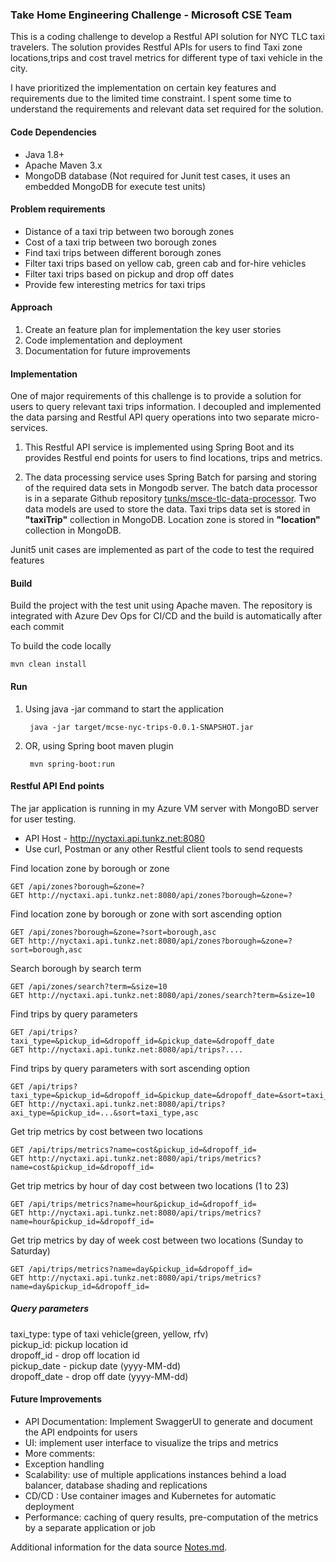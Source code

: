 ### Take Home Engineering Challenge - Microsoft CSE Team
This is a coding challenge to develop a Restful API solution for NYC TLC taxi travelers. The solution provides Restful APIs for users to find Taxi zone locations,trips and cost travel metrics for different type of taxi vehicle in the city. 

I have prioritized the implementation on certain key features and requirements due to the limited time constraint. I spent some time to understand the requirements and relevant data set required for the solution.
 
#### Code Dependencies
- Java 1.8+
- Apache Maven 3.x
- MongoDB database (Not required for Junit test cases, it uses an embedded MongoDB for execute test units)

#### Problem requirements
- Distance of a taxi trip between two borough zones
- Cost of a taxi trip between two borough zones
- Find taxi trips between different borough zones
- Filter taxi trips based on yellow cab, green cab and for-hire vehicles
- Filter taxi trips based on pickup and drop off dates
- Provide few interesting metrics for taxi trips
 
#### Approach
1. Create an feature plan for implementation the key user stories
2. Code implementation and deployment       
3. Documentation for future improvements 

#### Implementation
One of major requirements of this challenge is to provide a solution for users to query relevant taxi trips information. 
I decoupled and implemented the data parsing and Restful API query operations into two separate micro-services.  

1. This Restful API service is implemented using Spring Boot and its provides Restful end points for users to find locations, trips and metrics. 

2. The data processing service uses Spring Batch for parsing and storing of the required data sets in Mongodb server.
The batch data processor is in a separate Github repository [tunks/msce-tlc-data-processor](https://github.com/tunks/msce-tlc-data-processor).  Two data models are used to store the data. Taxi trips data set is stored in **"taxiTrip"** collection in MongoDB. Location zone is stored in **"location"** collection in MongoDB. <br/>

Junit5 unit cases are implemented as part of the code to test the required features

     
#### Build
Build the project with the test unit using Apache maven. The repository is integrated with Azure Dev Ops for CI/CD and the build is automatically after each commit

To build the code locally
	
	mvn clean install
 
#### Run
1. Using java -jar command to start the application
	
		java -jar target/mcse-nyc-trips-0.0.1-SNAPSHOT.jar 

2. OR, using Spring boot maven plugin
	
		mvn spring-boot:run

#### Restful API End points

The jar application is running in my Azure VM server with MongoBD server for user testing. 

 - API Host - http://nyctaxi.api.tunkz.net:8080  
 - Use curl, Postman or any other Restful client tools to send requests

Find location zone by borough or zone 
	
	GET /api/zones?borough=&zone=?
	GET http://nyctaxi.api.tunkz.net:8080/api/zones?borough=&zone=?

Find location zone by borough or zone  with sort ascending option

	GET /api/zones?borough=&zone=?sort=borough,asc 
	GET http://nyctaxi.api.tunkz.net:8080/api/zones?borough=&zone=?sort=borough,asc

Search borough by search term

	GET /api/zones/search?term=&size=10
	GET http://nyctaxi.api.tunkz.net:8080/api/zones/search?term=&size=10

Find trips by query parameters
	
	GET /api/trips?taxi_type=&pickup_id=&dropoff_id=&pickup_date=&dropoff_date 
	GET http://nyctaxi.api.tunkz.net:8080/api/trips?....

Find trips by query parameters with sort ascending option

	GET /api/trips?taxi_type=&pickup_id=&dropoff_id=&pickup_date=&dropoff_date=&sort=taxi_type,asc
	GET http://nyctaxi.api.tunkz.net:8080/api/trips?axi_type=&pickup_id=...&sort=taxi_type,asc

Get trip metrics by cost between two locations
		
	GET /api/trips/metrics?name=cost&pickup_id=&dropoff_id=
	GET http://nyctaxi.api.tunkz.net:8080/api/trips/metrics?name=cost&pickup_id=&dropoff_id=

Get trip metrics by hour of day cost between two locations (1 to 23)
		
	GET /api/trips/metrics?name=hour&pickup_id=&dropoff_id=
	GET http://nyctaxi.api.tunkz.net:8080/api/trips/metrics?name=hour&pickup_id=&dropoff_id=
	
Get trip metrics by day of week cost between two locations (Sunday to Saturday)
		
	GET /api/trips/metrics?name=day&pickup_id=&dropoff_id=
	GET http://nyctaxi.api.tunkz.net:8080/api/trips/metrics?name=day&pickup_id=&dropoff_id=
     
##### Query parameters
   taxi_type: type of taxi vehicle(green, yellow, rfv)<br />
   pickup_id: pickup location id<br />
   dropoff_id - drop off location id <br />
   pickup_date  - pickup date (yyyy-MM-dd) <br/>
   dropoff_date  - drop off date (yyyy-MM-dd)
  
#### Future Improvements
 - API Documentation: Implement SwaggerUI to generate and document the API endpoints for users
 - UI: implement user interface to visualize the trips and metrics
 - More comments:
 - Exception handling
 - Scalability: use of multiple applications instances behind a load balancer, database shading and replications
 - CD/CD : Use container images and Kubernetes for automatic deployment
 - Performance: caching of query results, pre-computation of the metrics by a separate application or job
 
 Additional information for the data source [Notes.md](Notes.md).